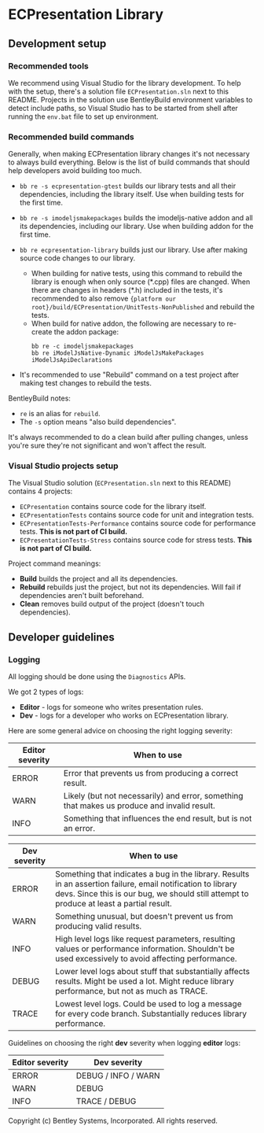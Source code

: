 # ECPresentation Library

## Development setup

### Recommended tools

We recommend using Visual Studio for the library development. To help with the setup, there's a solution file `ECPresentation.sln` next to this README. Projects in the solution use BentleyBuild environment variables to detect include paths, so Visual Studio has to be started from shell after running the `env.bat` file to set up environment.

### Recommended build commands

Generally, when making ECPresentation library changes it's not necessary to always build everything. Below is the list of build commands that should help
developers avoid building too much.

- `bb re -s ecpresentation-gtest` builds our library tests and all their dependencies, including the library itself. Use when building tests for the first time.

- `bb re -s imodeljsmakepackages` builds the imodeljs-native addon and all its dependencies, including our library. Use when building addon for the first time.

- `bb re ecpresentation-library` builds just our library. Use after making source code changes to our library.
  - When building for native tests, using this command to rebuild the library is enough when only source (\*.cpp) files are changed. When there are changes in headers (\*.h) included in the tests, it's recommended to also remove `{platform our root}/build/ECPresentation/UnitTests-NonPublished` and rebuild the tests.
  - When build for native addon, the following are necessary to re-create the addon package:
    ```
    bb re -c imodeljsmakepackages
    bb re iModelJsNative-Dynamic iModelJsMakePackages iModelJsApiDeclarations
    ```

- It's recommended to use "Rebuild" command on a test project after making test changes to rebuild the tests.

BentleyBuild notes:

- `re` is an alias for `rebuild`.
- The `-s` option means "also build dependencies".

It's always recommended to do a clean build after pulling changes, unless you're sure they're not significant and won't affect the result.

### Visual Studio projects setup

The Visual Studio solution (`ECPresentation.sln` next to this README) contains 4 projects:

- `ECPresentation` contains source code for the library itself.
- `ECPresentationTests` contains source code for unit and integration tests.
- `ECPresentationTests-Performance` contains source code for performance tests. **This is not part of CI build.**
- `ECPresentationTests-Stress` contains source code for stress tests. **This is not part of CI build.**

Project command meanings:
- **Build** builds the project and all its dependencies.
- **Rebuild** rebuilds just the project, but not its dependencies. Will fail if dependencies aren't built beforehand.
- **Clean** removes build output of the project (doesn't touch dependencies).

## Developer guidelines

### Logging

All logging should be done using the `Diagnostics` APIs.

We got 2 types of logs:

- **Editor** - logs for someone who writes presentation rules.
- **Dev** - logs for a developer who works on ECPresentation library.

Here are some general advice on choosing the right logging severity:

Editor severity | When to use
----------------|------------------------------------------------------------------------
ERROR           | Error that prevents us from producing a correct result.
WARN            | Likely (but not necessarily) and error, something that makes us produce and invalid result.
INFO            | Something that influences the end result, but is not an error.

Dev severity    | When to use
----------------|------------------------------------------------------------------------
ERROR           | Something that indicates a bug in the library. Results in an assertion failure, email notification to library devs. Since this is our bug, we should still attempt to produce at least a partial result.
WARN            | Something unusual, but doesn't prevent us from producing valid results.
INFO            | High level logs like request parameters, resulting values or performance information. Shouldn't be used excessively to avoid affecting performance.
DEBUG           | Lower level logs about stuff that substantially affects results. Might be used a lot. Might reduce library performance, but not as much as TRACE.
TRACE           | Lowest level logs. Could be used to log a message for every code branch. Substantially reduces library performance.

Guidelines on choosing the right **dev** severity when logging **editor** logs:

Editor severity | Dev severity
----------------|----------------
ERROR           |  DEBUG / INFO / WARN
WARN            |  DEBUG
INFO            |  TRACE / DEBUG

Copyright (c) Bentley Systems, Incorporated. All rights reserved.
